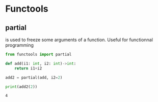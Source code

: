 # Functools

## partial


is used to freeze some arguments of a function. Useful for functionnal programming


```python
from functools import partial

def add(i1: int, i2: int)->int:
    return i1+i2

add2 = partial(add, i2=2)

print(add2(2))
```

    4

